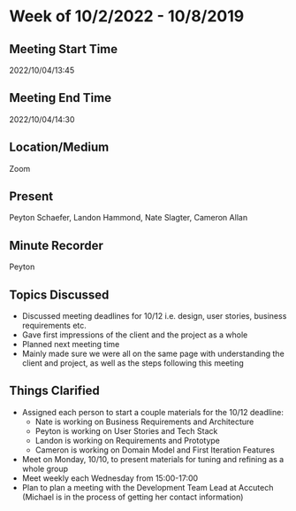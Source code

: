 # Week of 10/2/2022 - 10/8/2019

## Meeting Start Time

2022/10/04/13:45

## Meeting End Time

2022/10/04/14:30

## Location/Medium

Zoom

## Present

Peyton Schaefer, Landon Hammond, Nate Slagter, Cameron Allan

## Minute Recorder

Peyton

## Topics Discussed

- Discussed meeting deadlines for 10/12 i.e. design, user stories, business requirements etc.
- Gave first impressions of the client and the project as a whole
- Planned next meeting time
- Mainly made sure we were all on the same page with understanding the client and project, as well as the steps following this meeting


## Things Clarified

- Assigned each person to start a couple materials for the 10/12 deadline:
  - Nate is working on Business Requirements and Architecture
  - Peyton is working on User Stories and Tech Stack
  - Landon is working on Requirements and Prototype
  - Cameron is working on Domain Model and First Iteration Features
- Meet on Monday, 10/10, to present materials for tuning and refining as a whole group
- Meet weekly each Wednesday from 15:00-17:00
- Plan to plan a meeting with the Development Team Lead at Accutech (Michael is in the process of getting her contact information)
